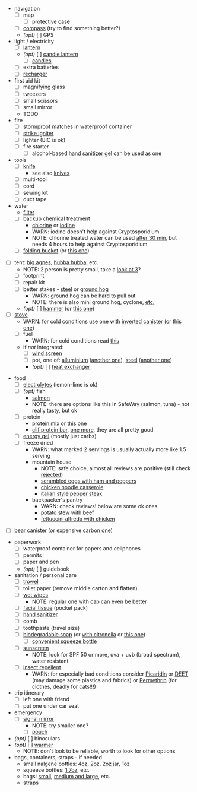 - navigation
  - [ ] map
    - [ ] protective case
  - [ ] [compass](https://www.rei.com/product/890930/suunto-m-3-d-leader-compass) (try to find something better?)
  - _(opt)_ [ ] GPS
- light / electricity
  - [ ] [lantern](https://www.rei.com/product/109954/petzl-noctilight-headlamp-case)
  - _(opt)_ [ ] [candle lantern](https://www.rei.com/product/838880/uco-original-candle-lantern-kit)
    - [ ] [candles](https://www.rei.com/product/410128/uco-candle-lantern-candles)
  - [ ] extra batteries
  - [ ] [recharger](https://www.rei.com/product/123286/goal-zero-venture-70-recharger)
- first aid kit
  - [ ] magnifying glass
  - [ ] tweezers
  - [ ] small scissors
  - [ ] small mirror
  - TODO
- fire
  - [ ] [stormproof matches](https://www.rei.com/product/106184/uco-stormproof-match-kit) in waterproof container
  - [ ] [strike igniter](https://www.rei.com/product/101108/msr-strike-igniter)
  - [ ] lighter (BIC is ok)
  - [ ] fire starter
    - [ ] alcohol-based [hand sanitizer gel](https://www.instacart.com/vons/products/189744-signature-home-hand-sanitizer-2-fl-oz) can be used as one
- tools
  - [ ] [knife](https://www.amazon.com/gp/product/B005EOJAKI/)
    - see also [knives](knives.md)
  - [ ] multi-tool
  - [ ] cord
  - [ ] sewing kit
  - [ ] duct tape
- water
  - [filter](https://www.rei.com/product/103071/sawyer-squeeze-water-filter-plus)
  - [ ] backup chemical treatment
    - [chlorine](https://www.rei.com/product/736898/potable-aqua-chlorine-dioxide-tablets-package-of-30) or [iodine](https://www.rei.com/product/406032/potable-aqua-iodine-and-taste-neutralizer-tablets)
    - WARN: iodine doesn't help against Cryptosporidium
    - NOTE: chlorine treated water can be used [after 30 min](https://www.rei.com/product/695229/katadyn-micropur-purification-tablets-package-of-30), but needs 4 hours to help against Cryptosporidium
  - [ ] [folding bucket](https://www.rei.com/product/847589/sea-to-summit-ultra-sil-folding-bucket) (or [this one](https://www.rei.com/product/782973/sea-to-summit-folding-bucket-10-liters))
- [ ] tent: [big agnes](https://www.rei.com/product/110208/big-agnes-copper-spur-hv-ul-2-mtnglo-tent), [hubba hubba](https://www.rei.com/product/863076/msr-hubba-hubba-nx-2-person-tent), etc.
  - NOTE: 2 person is pretty small, take a [look at 3](https://www.rei.com/product/110210/big-agnes-copper-spur-hv-ul-3-mtnglo-tent)?
  - [ ] footprint
  - [ ] repair kit
  - [ ] better stakes - [steel](https://www.rei.com/product/693154/rei-co-op-steel-stake) or [ground hog](https://www.rei.com/product/682543/msr-ground-hog-stake)
    - WARN: ground hog can be hard to pull out
    - NOTE: there is also mini ground hog, cyclone, [etc.](https://www.rei.com/c/tent-stakes)
  - _(opt)_ [ ] [hammer](https://www.rei.com/product/102781/msr-tent-stake-hammer) (or [this one](https://www.rei.com/product/729798/coghlans-tent-peg-mallet-puller))
- [ ] [stove](https://www.msrgear.com/stoves/stove-systems/windburner-duo-system)
  - WARN: for cold conditions use one with [inverted canister](https://www.msrgear.com/stoves/canister-stoves/windpro-ii) (or [this one](https://www.msrgear.com/stoves/canister-stoves/whisperlite-universal))
  - [ ] fuel
    - WARN: for cold conditions read [this](https://adventuresinstoving.blogspot.com/2016/12/gas-stoves-in-cold-weather-regulator.html)
  - if *not* integrated:
    - [ ] [wind screen](https://www.rei.com/product/406084/msr-windscreen-and-heat-reflector)
    - [ ] pot, one of: [alluminium](https://www.msrgear.com/cookware/aluminum-nonstick/ceramic-2-pot-set) ([another one](https://www.rei.com/product/128506/sea-to-summit-alpha-pot-19-liters)), [steel](https://www.msrgear.com/cookware/stainless-steel/alpine-2-pot) ([another one](https://www.rei.com/product/121090/solo-stove-pot-1800-18-liters))
    - _(opt)_ [ ] [heat exchanger](https://www.msrgear.com/cookware/heat-exchanger)
- food
  - [ ] [electrolytes](https://www.rei.com/product/107488/saltstick-fastchews-chewable-electrolyte-tablets) (lemon-lime is ok)
  - [ ] _(opt)_ fish
    - [salmon](https://www.rei.com/product/714659/seabear-ready-to-eat-wild-salmon-35-oz)
    - NOTE: there are options like this in SafeWay (salmon, tuna) - not really tasty, but ok
  - [ ] protein
    - [protein mix](https://www.rei.com/product/752836/hammer-nutrition-recoverite-drink-mix-single-serving) or [this one](https://www.amazon.com/gp/product/B06XWYX4GT/)
    - [clif protein bar](https://www.rei.com/product/716080/clif-builders-bar), [one more](https://www.rei.com/product/117611/clif-whey-protein-bar), they are all pretty good
  - [ ] [energy gel](https://www.rei.com/product/610028/gu-energy-gel) (mostly just carbs)
  - [ ] freeze dried
    - WARN: what marked 2 servings is usually actually more like 1.5 serving
    - mountain house
      - NOTE: safe choice, almost all reviews are positive (still check [rejected](rejected.md))
      - [scrambled eggs with ham and peppers](https://www.rei.com/product/693933/mountain-house-scrambled-eggs-with-ham-and-peppers-2-servings)
      - [chicken noodle casserole](https://www.rei.com/product/115297/mountain-house-homestyle-chicken-noodle-casserole-3-servings)
      - [italian style pepper steak](https://www.amazon.com/gp/product/B00RJM2GX6/)
    - backpacker's pantry
      - WARN: check reviews! below are some ok ones
      - [potato stew with beef](https://www.rei.com/product/801229/backpackers-pantry-shepherds-potato-stew-with-beef-2-servings)
      - [fettuccini alfredo with chicken](https://www.rei.com/product/801227/backpackers-pantry-fettuccini-alfredo-with-chicken-2-servings)
- [ ] [bear canister](https://www.rei.com/product/624081/garcia-bear-resistant-container) (or expensive [carbon one](https://www.wild-ideas.net/))
- paperwork
  - [ ] waterproof container for papers and cellphones
  - [ ] permits
  - [ ] paper and pen
  - _(opt)_ [ ] guidebook
- sanitation / personal care
  - [ ] [trowel](https://www.rei.com/product/131611/thetentlab-the-deuce-2-backcountry-trowel)
  - [ ] toilet paper (remove middle carton and flatten)
  - [ ] [wet wipes](https://www.rei.com/product/879973/sea-to-summit-wilderness-wipes)
    - NOTE: regular one with cap can even be better
  - [ ] [facial tissue](https://www.burpy.com/tom-thumb/signature-home-softly-facial-tissue-pocket-pack-2-ply/product-detail/1939530) (pocket pack)
  - [ ] [hand sanitizer](https://www.instacart.com/vons/products/189744-signature-home-hand-sanitizer-2-fl-oz)
  - [ ] comb
  - [ ] toothpaste (travel size)
  - [ ] [biodegradable soap](https://www.rei.com/product/692852/campsuds-in-nalgene-bottle-4-oz) (or [with citronella](https://www.rei.com/product/654041/campsuds-soap-with-citronella-4-oz) or [this one](https://www.rei.com/product/799977/sea-to-summit-citronella-wilderness-wash-soap-3-fl-oz))
    - [ ] [convenient squeeze bottle](https://www.rei.com/product/131773/humangear-gotoob-small-squeeze-bottle-17-fl-oz)
  - [ ] [sunscreen](https://www.neutrogena.com/sun/sun-adult/sport-face-oil-free-lotion-sunscreen-broad-spectrum-spf-70/6887025.html)
    - NOTE: look for SPF 50 or more, uva + uvb (broad spectrum), water resistant
  - [ ] [insect repellent](https://www.rei.com/product/828908/repel-lemon-eucalyptus-pump-spray-insect-repellent-4-fl-oz)
    - WARN: for especially bad conditions consider [Picaridin](https://www.rei.com/product/887628/sawyer-picaridin-insect-repellent-lotion-4-fl-oz) or [DEET](https://www.rei.com/product/799528/sawyer-jungle-juice-100-pump-spray-insect-repellent-98-percent-deet-2-fl-oz) (may damage some plastics and fabrics) or [Permethrin](https://www.rei.com/product/768970/sawyer-permethrin-pump-spray-24-oz) (for clothes, deadly for cats!!!)
- trip itinerary
  - [ ] left one with friend
  - [ ] put one under car seat
- emergency
  - [ ] [signal mirror](https://www.amazon.com/gp/product/B01M215N97/)
    - NOTE: try smaller one?
    - [ ] [pouch](https://www.amazon.com/gp/product/B0017D0ILA/)
- _(opt)_ [ ] binoculars
- _(opt)_ [ ] [warmer](https://www.rei.com/product/760936/grabber-hand-warmers-10-pairs)
  - NOTE: don't look to be reliable, worth to look for other options
- bags, containers, straps - if needed
  - small nalgene bottles: [4oz](https://www.rei.com/product/402055/nalgene-polyethylene-bottle-4-fl-oz), [2oz](https://www.rei.com/product/402056/nalgene-polyethylene-bottle-2-fl-oz), [2oz jar](https://www.rei.com/product/892693/nalgene-straight-side-jar-2-fl-oz), [1oz](https://www.rei.com/product/402057/nalgene-polyethylene-bottle-1-fl-oz)
  - squeeze bottles: [1.7oz](https://www.rei.com/product/131773/humangear-gotoob-small-squeeze-bottle-17-fl-oz), etc.
  - bags: [small](https://www.rei.com/product/127986/rei-co-op-expandable-packing-cube-small), [medium and large](https://www.rei.com/product/127780/rei-co-op-expandable-packing-cube-set-mediumlarge), etc.
  - [straps](https://www.rei.com/product/848270/sea-to-summit-alloy-buckle-34-accessory-straps-package-of-2)

